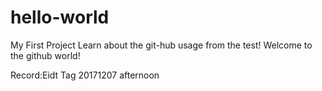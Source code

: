 # hello-world
My First Project
Learn about the git-hub usage from the test!
Welcome to the github world!

Record:Eidt Tag 20171207 afternoon
